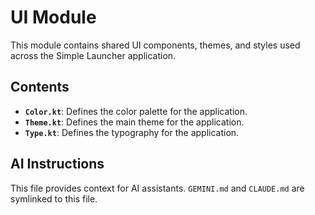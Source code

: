 # UI Module

This module contains shared UI components, themes, and styles used across the Simple Launcher application.

## Contents

-   **`Color.kt`**: Defines the color palette for the application.
-   **`Theme.kt`**: Defines the main theme for the application.
-   **`Type.kt`**: Defines the typography for the application.

## AI Instructions

This file provides context for AI assistants. `GEMINI.md` and `CLAUDE.md` are symlinked to this file.
